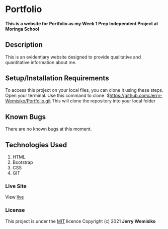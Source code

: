 # Portfolio
#### This is a website for Portfolio as my Week 1 Prep Independent Project at Moringa School
## Description
This is an evidentiary website designed to provide qualitative and quantitative information about me.  

## Setup/Installation Requirements
To access this project on your local files, you can clone it using these steps.
  Open your terminal.
  Use this command to clone `$https://github.com/Jerry-Wemisiko/Portfolio.git
  This will clone the repository into your local folder
## Known Bugs
There are no known bugs at this moment.
## Technologies Used
1. HTML
2. Bootstrap
3. CSS
4. GIT
### Live Site
View [live](https://jerry-wemisiko.github.io/Portfolio/)
### License
This project is under the  [MIT](https://choosealicense.com/licenses/mit/) licence
Copyright (c) 2021 **Jerry Wemisiko**
